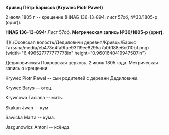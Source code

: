 **Кривец Пётр Барысов (Krywiec Piotr Paweł)**

2 июля 1805 г -- крещение (НИАБ 136-13-894, лист 57об, №30/1805-р
(ориг)).

**НИАБ 136-13-894:** Лист 57об. **Метрическая запись №30/1805-р
(ориг).**

![](./Осовская волость/Дедиловичи деревня/Кривцы/Барыс Татьяна/media/eb473e4fa9fae93f19ee8295a7a0b188e6c010bf.png){width="6.496527777777778in"
height="0.9601640419947507in"}

Дедиловичская Покровская церковь. 2 июля 1805 года. Метрическая запись о
крещении.

Krywec Piotr Paweł -- сын родителей с деревни Дедиловичи.

Krywec Barys -- отец.

Krywcowa Taciana -- мать.

Skakun Jwan -- кум.

Sawicka Marta -- кума.

Jazgunowicz Antoni -- ксёндз.
